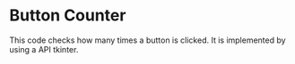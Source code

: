 # Button Counter

This code checks how many times a button is clicked.
It is implemented by using a API tkinter.


